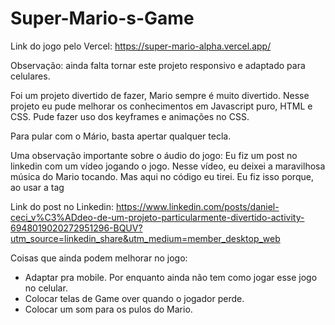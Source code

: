 # Super-Mario-s-Game

Link do jogo pelo Vercel: https://super-mario-alpha.vercel.app/

Observação: ainda falta tornar este projeto responsivo e adaptado para celulares.

Foi um projeto divertido de fazer, Mario sempre é muito divertido. Nesse projeto eu pude melhorar os conhecimentos em Javascript puro, HTML e CSS.
Pude fazer uso dos keyframes e animações no CSS.
 
 Para pular com o Mário, basta apertar qualquer tecla.

Uma observação importante sobre o áudio do jogo: Eu fiz um post no linkedin com um vídeo jogando o jogo. Nesse vídeo, eu deixei a maravilhosa música do Mario tocando. Mas aqui no código eu tirei. Eu fiz isso porque, ao usar a tag <audio> e os atributos autoplay e loop, não tocava a música em nenhum dos meus navegadores. Usar o autoplay é ótimo pra começar o jogo e a música já estar tocando.
Então eu usei o atributo controls. Dessa forma, a música toca, mas precisa dar um start no botão de música pra começar. O detalhe é que o jogo roda enquanto você precisa dar esse start, e aí isso facilita que o jogador perca o jogo, o que atrapalha a experiência. Então no meu vídeo eu gravei com a música, mas tirei o atributo controls no meu código que subi pro github. Porém, eu ainda deixei os atributos autoplay e loop. Depende do navegador, então outras pessoas que eventualmente queiram jogar poder iniciar o jogo com a música já tocando.

Link do post no Linkedin:  https://www.linkedin.com/posts/daniel-ceci_v%C3%ADdeo-de-um-projeto-particularmente-divertido-activity-6948019020272951296-BQUV?utm_source=linkedin_share&utm_medium=member_desktop_web

Coisas que ainda podem melhorar no jogo:
- Adaptar pra mobile. Por enquanto ainda não tem como jogar esse jogo no celular.
- Colocar telas de Game over quando o jogador perde.
- Colocar um som para os pulos do Mario.
